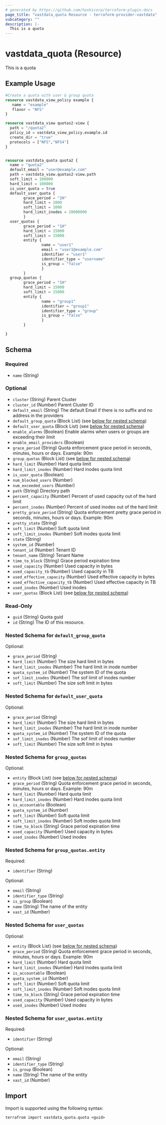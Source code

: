 ```yaml
---
# generated by https://github.com/hashicorp/terraform-plugin-docs
page_title: "vastdata_quota Resource - terraform-provider-vastdata"
subcategory: ""
description: |-
  This is a quota
---
```


# vastdata_quota (Resource)

This is a quota

## Example Usage

```terraform
#Create a quota with user & group quota
resource vastdata_view_policy example {
   name = "example"
   flavor = "NFS"
}

resource vastdata_view quotas2-view {
  path = "/quota2"
  policy_id = vastdata_view_policy.example.id
  create_dir = "true"
  protocols = ["NFS","NFS4"]
}


resource vastdata_quota quota2 {
  name = "quota2"
  default_email = "user@example.com"
  path = vastdata_view.quotas2-view.path
  soft_limit = 100000
  hard_limit = 100000
  is_user_quota = true
  default_user_quota {
        grace_period = "2H"
        hard_limit = 2000
        soft_limit = 1000
        hard_limit_inodes = 20000000
        }
  user_quotas {
        grace_period = "1H"
        hard_limit = 15000
        soft_limit = 15000
        entity {
                name = "user1"
                email = "user1@example.com"
                identifier = "user1"
                identifier_type = "username"
                is_group = "false"
                }
        }
  group_quotas {
        grace_period = "1H"
        hard_limit = 15000
        soft_limit = 15000
        entity {
                name = "group1"
                identifier = "group1"
                identifier_type = "group"
                is_group = "false"
                }
        }

}
```

<!-- schema generated by tfplugindocs -->
## Schema

### Required

- `name` (String)

### Optional

- `cluster` (String) Parent Cluster
- `cluster_id` (Number) Parent Cluster ID
- `default_email` (String) The default Email if there is no suffix and no address in the providers
- `default_group_quota` (Block List) (see [below for nested schema](#nestedblock--default_group_quota))
- `default_user_quota` (Block List) (see [below for nested schema](#nestedblock--default_user_quota))
- `enable_alarms` (Boolean) Enable alarms when users or groups are exceeding their limit
- `enable_email_providers` (Boolean)
- `grace_period` (String) Quota enforcement grace period in seconds, minutes, hours or days. Example: 90m
- `group_quotas` (Block List) (see [below for nested schema](#nestedblock--group_quotas))
- `hard_limit` (Number) Hard quota limit
- `hard_limit_inodes` (Number) Hard inodes quota limit
- `is_user_quota` (Boolean)
- `num_blocked_users` (Number)
- `num_exceeded_users` (Number)
- `path` (String) Directory path
- `percent_capacity` (Number) Percent of used capacity out of the hard limit
- `percent_inodes` (Number) Percent of used inodes out of the hard limit
- `pretty_grace_period` (String) Quota enforcement pretty grace period in seconds, minutes, hours or days. Example: 90m
- `pretty_state` (String)
- `soft_limit` (Number) Soft quota limit
- `soft_limit_inodes` (Number) Soft inodes quota limit
- `state` (String)
- `system_id` (Number)
- `tenant_id` (Number) Tenant ID
- `tenant_name` (String) Tenant Name
- `time_to_block` (String) Grace period expiration time
- `used_capacity` (Number) Used capacity in bytes
- `used_capacity_tb` (Number) Used capacity in TB
- `used_effective_capacity` (Number) Used effective capacity in bytes
- `used_effective_capacity_tb` (Number) Used effective capacity in TB
- `used_inodes` (Number) Used inodes
- `user_quotas` (Block List) (see [below for nested schema](#nestedblock--user_quotas))

### Read-Only

- `guid` (String) Quota guid
- `id` (String) The ID of this resource.

<a id="nestedblock--default_group_quota"></a>
### Nested Schema for `default_group_quota`

Optional:

- `grace_period` (String)
- `hard_limit` (Number) The size hard limit in bytes
- `hard_limit_inodes` (Number) The hard limit in inode number
- `quota_system_id` (Number) The system ID of the quota
- `sof_limit_inodes` (Number) The sof limit of inodes number
- `soft_limit` (Number) The size soft limit in bytes


<a id="nestedblock--default_user_quota"></a>
### Nested Schema for `default_user_quota`

Optional:

- `grace_period` (String)
- `hard_limit` (Number) The size hard limit in bytes
- `hard_limit_inodes` (Number) The hard limit in inode number
- `quota_system_id` (Number) The system ID of the quota
- `sof_limit_inodes` (Number) The sof limit of inodes number
- `soft_limit` (Number) The size soft limit in bytes


<a id="nestedblock--group_quotas"></a>
### Nested Schema for `group_quotas`

Optional:

- `entity` (Block List) (see [below for nested schema](#nestedblock--group_quotas--entity))
- `grace_period` (String) Quota enforcement grace period in seconds, minutes, hours or days. Example: 90m
- `hard_limit` (Number) Hard quota limit
- `hard_limit_inodes` (Number) Hard inodes quota limit
- `is_accountable` (Boolean)
- `quota_system_id` (Number)
- `soft_limit` (Number) Soft quota limit
- `soft_limit_inodes` (Number) Soft inodes quota limit
- `time_to_block` (String) Grace period expiration time
- `used_capacity` (Number) Used capacity in bytes
- `used_inodes` (Number) Used inodes

<a id="nestedblock--group_quotas--entity"></a>
### Nested Schema for `group_quotas.entity`

Required:

- `identifier` (String)

Optional:

- `email` (String)
- `identifier_type` (String)
- `is_group` (Boolean)
- `name` (String) The name of the entity
- `vast_id` (Number)



<a id="nestedblock--user_quotas"></a>
### Nested Schema for `user_quotas`

Optional:

- `entity` (Block List) (see [below for nested schema](#nestedblock--user_quotas--entity))
- `grace_period` (String) Quota enforcement grace period in seconds, minutes, hours or days. Example: 90m
- `hard_limit` (Number) Hard quota limit
- `hard_limit_inodes` (Number) Hard inodes quota limit
- `is_accountable` (Boolean)
- `quota_system_id` (Number)
- `soft_limit` (Number) Soft quota limit
- `soft_limit_inodes` (Number) Soft inodes quota limit
- `time_to_block` (String) Grace period expiration time
- `used_capacity` (Number) Used capacity in bytes
- `used_inodes` (Number) Used inodes

<a id="nestedblock--user_quotas--entity"></a>
### Nested Schema for `user_quotas.entity`

Required:

- `identifier` (String)

Optional:

- `email` (String)
- `identifier_type` (String)
- `is_group` (Boolean)
- `name` (String) The name of the entity
- `vast_id` (Number)

## Import

Import is supported using the following syntax:

```shell
terrafrom import vastdata_quota.quota <guid>
```
